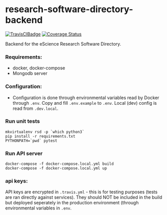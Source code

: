 # research-software-directory-backend
[![TravisCIBadge](https://travis-ci.org/research-software-directory/backend.svg?branch=master)](https://travis-ci.org/research-software-directory/backend)
[![Coverage Status](https://coveralls.io/repos/github/research-software-directory/backend/badge.svg)](https://coveralls.io/github/research-software-directory/backend)

Backend for the eScience Research Software Directory.
### Requirements:
- docker, docker-compose
- Mongodb server

### Configuration:
- Configuration is done through environmental variables read by Docker through
  `.env`. Copy and fill `.env.example` to `.env`. Local (dev) config is read from `.dev.local`.

### Run unit tests
```
mkvirtualenv rsd -p `which python3`
pip install -r requirements.txt
PYTHONPATH=`pwd` pytest
```

### Run API server
```
docker-compose -f docker-compose.local.yml build
docker-compose -f docker-compose.local.yml up
```

### api keys:
API keys are encrypted in `.travis.yml` - this is for testing purposes (tests are ran directly against
services). They should NOT be included in the build but deployed seperately in the production environment
(through environmental variables in `.env`.
